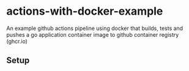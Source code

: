 # actions-with-docker-example
An example github actions pipeline using docker that builds, tests and pushes a go application container image to github container registry (ghcr.io)

## Setup

